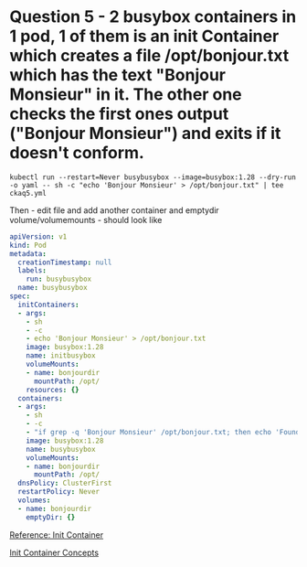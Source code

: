 # Question 5 - 2 busybox containers in 1 pod, 1 of them is an init Container which creates a file /opt/bonjour.txt which has the text "Bonjour Monsieur" in it. The other one checks the first ones output ("Bonjour Monsieur") and exits if it doesn't conform.


```shell
kubectl run --restart=Never busybusybox --image=busybox:1.28 --dry-run -o yaml -- sh -c "echo 'Bonjour Monsieur' > /opt/bonjour.txt" | tee ckaq5.yml
```

Then - edit file and add another container and emptydir volume/volumemounts - should look like


```yaml
apiVersion: v1
kind: Pod
metadata:
  creationTimestamp: null
  labels:
    run: busybusybox
  name: busybusybox
spec:
  initContainers:
  - args:
    - sh
    - -c
    - echo 'Bonjour Monsieur' > /opt/bonjour.txt
    image: busybox:1.28
    name: initbusybox
    volumeMounts:
    - name: bonjourdir
      mountPath: /opt/
    resources: {}
  containers:
  - args:
    - sh
    - -c
    - "if grep -q 'Bonjour Monsieur' /opt/bonjour.txt; then echo 'Found it'; sleep 180; else exit 44; fi"
    image: busybox:1.28
    name: busybusybox
    volumeMounts:
    - name: bonjourdir
      mountPath: /opt/
  dnsPolicy: ClusterFirst
  restartPolicy: Never
  volumes:
  - name: bonjourdir
    emptyDir: {}
```

[Reference: Init Container](https://kubernetes.io/docs/tasks/configure-pod-container/configure-pod-initialization/#creating-a-pod-that-has-an-init-container)

[Init Container Concepts](https://kubernetes.io/docs/concepts/workloads/pods/init-containers/)